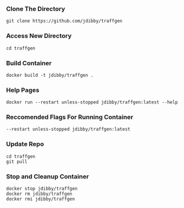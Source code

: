 ### Clone The Directory ###
```
git clone https://github.com/jdibby/traffgen
```

### Access New Directory
```
cd traffgen
```

### Build Container
```
docker build -t jdibby/traffgen .
```

### Help Pages ###
```
docker run --restart unless-stopped jdibby/traffgen:latest --help
```

### Reccomended Flags For Running Container ###
```
--restart unless-stopped jdibby/traffgen:latest
```

### Update Repo ###
```
cd traffgen
git pull
```

### Stop and Cleanup Container ###
```
docker stop jdibby/traffgen
docker rm jdibby/traffgen
docker rmi jdibby/traffgen
```

